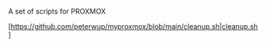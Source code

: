 A set of scripts for PROXMOX

[https://github.com/peterwup/myproxmox/blob/main/cleanup.sh|cleanup.sh]
